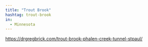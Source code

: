 ```yaml
---
title: "Trout Brook"
hashtag: trout-brook
in:
  - Minnesota
---
```


https://drgregbrick.com/trout-brook-phalen-creek-tunnel-stpaul/

